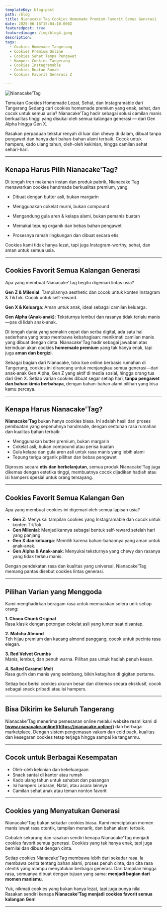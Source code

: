 ```yaml
---
templateKey: blog-post
path: /blog
title: Nianacake'Tag Cookies Homemade Premium Favorit Semua Generasi
date: 2025-06-16T15:04:10.000Z
featuredpost: true
featuredimage: /img/blog4.jpeg
description: 
tags:
  - Cookies Homemade Tangerang
  - Cookies Premium Online
  - Cookies Sehat Tanpa Pengawet
  - Hampers Cookies Tangerang
  - Cookies Instagramable
  - Cookies Buatan Rumah
  - Cookies Favorit Generasi Z

---
```


![Nianacake'Tag](/img/blog4.jpeg)


Temukan Cookies Homemade Lezat, Sehat, dan Instagramable dari Tangerang
Sedang cari cookies homemade premium yang enak, sehat, dan cocok untuk semua usia?
Nianacake'Tag hadir sebagai solusi camilan manis berkualitas tinggi yang disukai oleh semua kalangan generasi — dari Gen Alpha hingga Gen X.

Rasakan perpaduan tekstur renyah di luar dan chewy di dalam, dibuat tanpa pengawet dan hanya dari bahan-bahan alami terbaik. Cocok untuk hampers, kado ulang tahun, oleh-oleh kekinian, hingga camilan sehat sehari-hari.

---

## Kenapa Harus Pilih Nianacake'Tag?
Di tengah tren makanan instan dan produk pabrik, Nianacake'Tag menawarkan cookies handmade berkualitas premium, yang:

- Dibuat dengan butter asli, bukan margarin

- Menggunakan cokelat murni, bukan compound

- Mengandung gula aren & kelapa alami, bukan pemanis buatan

- Memakai tepung organik dan bebas bahan pengawet

- Prosesnya ramah lingkungan dan dibuat secara etis

Cookies kami tidak hanya lezat, tapi juga Instagram-worthy, sehat, dan aman untuk semua usia.

---

## Cookies Favorit Semua Kalangan Generasi
Apa yang membuat Nianacake'Tag begitu digemari lintas usia?

**Gen Z & Milenial**: Tampilannya aesthetic dan cocok untuk konten Instagram & TikTok. Cocok untuk self-reward.

**Gen X & Keluarga**: Aman untuk anak, ideal sebagai camilan keluarga.

**Gen Alpha (Anak-anak)**: Teksturnya lembut dan rasanya tidak terlalu manis—pas di lidah anak-anak.


Di tengah dunia yang semakin cepat dan serba digital, ada satu hal sederhana yang tetap membawa kebahagiaan: menikmati camilan manis yang dibuat dengan cinta. Nianacake'Tag hadir sebagai jawaban atas kerinduan akan cookies **homemade premium** yang tak hanya enak, tapi juga **aman dan bergizi**. 

Sebagai bagian dari Nianacake, toko kue online berbasis rumahan di Tangerang, cookies ini dirancang untuk menjangkau semua generasi—dari anak-anak Gen Alpha, Gen Z yang aktif di media sosial, hingga orang tua dari Gen X. Setiap varian cookies dibuat segar setiap hari, **tanpa pengawet dan bahan kimia berbahaya**, dengan bahan-bahan alami pilihan yang bisa kamu percaya.

---

## Kenapa Harus Nianacake'Tag?

**Nianacake'Tag** bukan hanya cookies biasa. Ini adalah hasil dari proses pembuatan yang sepenuhnya handmade, dengan sentuhan rasa rumahan dan kualitas bahan terbaik:

- Menggunakan butter premium, bukan margarin
- Cokelat asli, bukan compound atau perisa buatan
- Gula kelapa dan gula aren asli untuk rasa manis yang lebih alami
- Tepung terigu organik pilihan dan bebas pengawet

Diproses secara **etis dan berkelanjutan**, semua produk Nianacake'Tag juga dikemas dengan estetika tinggi, membuatnya cocok dijadikan hadiah atau isi hampers spesial untuk orang tersayang.

---

## Cookies Favorit Semua Kalangan Gen

Apa yang membuat cookies ini digemari oleh semua lapisan usia?

- **Gen Z**: Menyukai tampilan cookies yang Instagramable dan cocok untuk konten TikTok.
- **Gen Milenial**: Menjadikannya sebagai bentuk self-reward setelah hari yang panjang.
- **Gen X dan keluarga**: Memilih karena bahan-bahannya yang aman untuk anak-anak.
- **Gen Alpha & Anak-anak**: Menyukai teksturnya yang chewy dan rasanya yang tidak terlalu manis.


Dengan pendekatan rasa dan kualitas yang universal, Nianacake'Tag memang pantas disebut cookies lintas generasi.

---

## Pilihan Varian yang Menggoda

Kami menghadirkan beragam rasa untuk memuaskan selera unik setiap orang:

**1. Choco Chunk Original**  
Rasa klasik dengan potongan cokelat asli yang lumer saat disantap. 

**2. Matcha Almond**  
Teh hijau premium dan kacang almond panggang, cocok untuk pecinta rasa elegan.

**3. Red Velvet Crumbs**  
Manis, lembut, dan penuh warna. Pilihan pas untuk hadiah penuh kesan.

**4. Salted Caramel Melt**  
Rasa gurih dan manis yang seimbang, bikin ketagihan di gigitan pertama.

Setiap box berisi cookies ukuran besar dan dikemas secara eksklusif, cocok sebagai snack pribadi atau isi hampers.

---

## Bisa Dikirim ke Seluruh Tangerang


Nianacake'Tag menerima pemesanan online melalui website resmi kami di **[www.nianacake.online](https://nianacake.online/)** dan berbagai marketplace. Dengan sistem pengemasan vakum dan cold pack, kualitas dan kesegaran cookies tetap terjaga hingga sampai ke tanganmu.


---

## Cocok untuk Berbagai Kesempatan

- Oleh-oleh kekinian dan kekeluargaan  
- Snack santai di kantor atau rumah  
- Kado ulang tahun untuk sahabat dan pasangan  
- Isi hampers Lebaran, Natal, atau acara lainnya  
- Camilan sehat anak atau teman nonton favorit  

---


## Cookies yang Menyatukan Generasi

Nianacake'Tag bukan sekadar cookies biasa.
Kami menciptakan momen manis lewat rasa otentik, tampilan menarik, dan bahan alami terbaik.

Cobalah sekarang dan rasakan sendiri kenapa Nianacake'Tag menjadi cookies favorit semua generasi.
Cookies yang tak hanya enak, tapi juga bernilai dan dibuat dengan cinta.



Setiap cookies Nianacake'Tag membawa lebih dari sekadar rasa. Ia membawa cerita tentang bahan alami, proses penuh cinta, dan cita rasa otentik yang mampu menyatukan berbagai generasi. Dari tampilan hingga rasa, semuanya dibuat dengan tujuan yang sama: **menjadi bagian dari momen manismu**.

Yuk, nikmati cookies yang bukan hanya lezat, tapi juga punya nilai.  
Rasakan sendiri kenapa **Nianacake'Tag menjadi cookies favorit semua kalangan Gen**!

---

